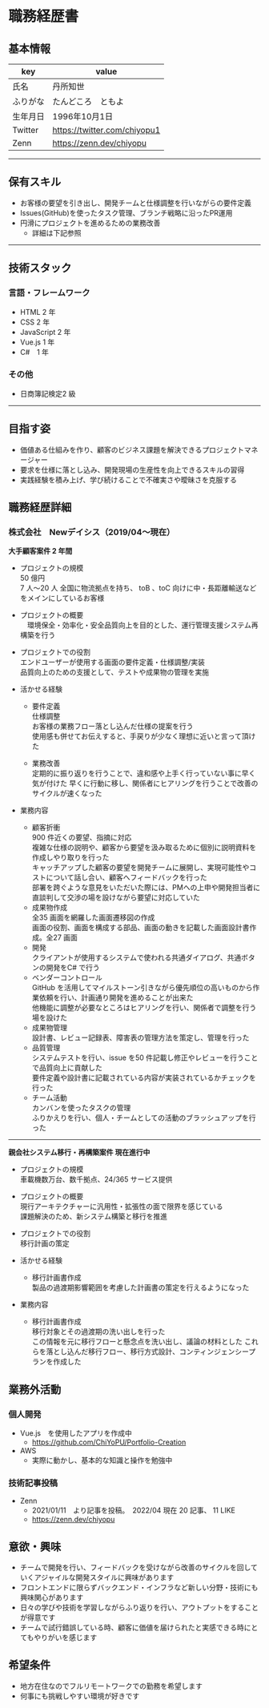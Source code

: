 # 職務経歴書

## 基本情報

|key|value|
|---|---|
|氏名|丹所知世|
|ふりがな|たんどころ　ともよ|
|生年月日|1996年10月1日|
|Twitter|https://twitter.com/chiyopu1|
|Zenn|https://zenn.dev/chiyopu|

---

## 保有スキル

- お客様の要望を引き出し、開発チームと仕様調整を行いながらの要件定義
- Issues(GitHub)を使ったタスク管理、ブランチ戦略に沿ったPR運用
- 円滑にプロジェクトを進めるための業務改善
   - 詳細は下記参照 

---

## 技術スタック

### 言語・フレームワーク

- HTML 2 年
- CSS 2 年
- JavaScript 2 年
- Vue.js 1 年
- C#　1 年

### その他

- 日商簿記検定2 級

---

## 目指す姿

- 価値ある仕組みを作り、顧客のビジネス課題を解決できるプロジェクトマネージャー
- 要求を仕様に落とし込み、開発現場の生産性を向上できるスキルの習得
- 実践経験を積み上げ、学び続けることで不確実さや曖昧さを克服する

## 職務経歴詳細

### 株式会社　Newデイシス（2019/04〜現在）

**大手顧客案件 2 年間**
- プロジェクトの規模  
   50 億円  
   7 人～20 人
   全国に物流拠点を持ち、 toB 、toC 向けに中・長距離輸送などをメインにしているお客様
   
- プロジェクトの概要  
  　環境保全・効率化・安全品質向上を目的とした、運行管理支援システム再構築を行う
   
- プロジェクトでの役割  
    エンドユーザーが使用する画面の要件定義・仕様調整/実装  
    品質向上のための支援として、テストや成果物の管理を実施
    
- 活かせる経験  
  - 要件定義  
    仕様調整  
    お客様の業務フロー落とし込んだ仕様の提案を行う  
    使用感も併せてお伝えすると、手戻りが少なく理想に近いと言って頂けた
  
  - 業務改善  
    定期的に振り返りを行うことで、違和感や上手く行っていない事に早く気が付けた
    早くに行動に移し、関係者にヒアリングを行うことで改善のサイクルが速くなった


- 業務内容  
  - 顧客折衝  
   900 件近くの要望、指摘に対応  
   複雑な仕様の説明や、顧客から要望を汲み取るために個別に説明資料を作成しやり取りを行った  
   キャッチアップした顧客の要望を開発チームに展開し、実現可能性やコストについて話し合い、顧客へフィードバックを行った  
   部署を跨ぐような意見をいただいた際には、PMへの上申や開発担当者に直談判して交渉の場を設けながら要望に対応していた
  - 成果物作成  
    全35 画面を網羅した画面遷移図の作成  
    画面の役割、画面を構成する部品、画面の動きを記載した画面設計書作成。全27 画面
  - 開発  
    クライアントが使用するシステムで使われる共通ダイアログ、共通ボタンの開発をC# で行う
  - ベンダーコントロール  
    GitHub を活用してマイルストーン引きながら優先順位の高いものから作業依頼を行い、計画通り開発を進めることが出来た  
    他機能に調整が必要なところはヒアリングを行い、関係者で調整を行う場を設けた
  - 成果物管理  
    設計書、レビュー記録表、障害表の管理方法を策定し、管理を行った
  - 品質管理  
    システムテストを行い、issue を50 件記載し修正やレビューを行うことで品質向上に貢献した  
    要件定義や設計書に記載されている内容が実装されているかチェックを行った
  - チーム活動  
    カンバンを使ったタスクの管理  
    ふりかえりを行い、個人・チームとしての活動のブラッシュアップを行った
    
---

**親会社システム移行・再構築案件 現在進行中**
- プロジェクトの規模  
   車載機数万台、数千拠点、24/365 サービス提供
   
- プロジェクトの概要  
   現行アーキテクチャーに汎用性・拡張性の面で限界を感じている  
   課題解決のため、新システム構築と移行を推進
   
- プロジェクトでの役割  
   移行計画の策定
   
- 活かせる経験  
  - 移行計画書作成  
    製品の過渡期影響範囲を考慮した計画書の策定を行えるようになった
    
- 業務内容  
  - 移行計画書作成  
    移行対象とその過渡期の洗い出しを行った  
    この情報を元に移行フローと懸念点を洗い出し、議論の材料とした
    これらを落とし込んだ移行フロー、移行方式設計、コンティンジェンシープランを作成した

## 業務外活動

### 個人開発
- Vue.js　を使用したアプリを作成中
  - https://github.com/ChiYoPU/Portfolio-Creation
- AWS
  - 実際に動かし、基本的な知識と操作を勉強中
  
### 技術記事投稿
- Zenn
  - 2021/01/11　より記事を投稿。　2022/04 現在 20 記事、 11 LIKE
  - https://zenn.dev/chiyopu

## 意欲・興味

- チームで開発を行い、フィードバックを受けながら改善のサイクルを回していくアジャイルな開発スタイルに興味があります
- フロントエンドに限らずバックエンド・インフラなど新しい分野・技術にも興味関心があります
- 日々の学びや技術を学習しながらふり返りを行い、アウトプットをすることが得意です
- チームで試行錯誤している時、顧客に価値を届けられたと実感できる時にとてもやりがいを感じます

## 希望条件

- 地方在住なのでフルリモートワークでの勤務を希望します
- 何事にも挑戦しやすい環境が好きです
